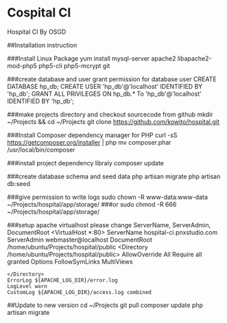 # Cospital CI
Hospital CI By OSGD


##Installation instruction

###Install Linux Package
yum install mysql-server apache2 libapache2-mod-php5 php5-cli php5-mcrypt git

###create database and user grant permission for database user
CREATE DATABASE hp_db;
CREATE USER 'hp_db'@'localhost' IDENTIFIED BY 'hp_db';
GRANT ALL PRIVILEGES ON hp_db.* To 'hp_db'@'localhost' IDENTIFIED BY 'hp_db';

###make projects directory and checkout sourcecode from github
mkdir ~/Projects && cd ~/Projects
git clone https://github.com/kowito/hospital.git

###Install Composer dependency manager for PHP 
curl -sS https://getcomposer.org/installer | php
mv composer.phar /usr/local/bin/composer

###install project dependency libraly
composer update

###create database schema and seed data
php artisan migrate
php artisan db:seed

###give permission to write logs
sudo chown -R www-data:www-data ~/Projects/hospital/app/storage/
###or
sudo chmod -R 666 ~/Projects/hospital/app/storage/

###setup apache virtualhost please change ServerName, ServerAdmin, DocumentRoot
<VirtualHost *:80>
    ServerName hospital-ci.pnxstudio.com
    ServerAdmin webmaster@localhost
    DocumentRoot /home/ubuntu/Projects/hospital/public
    <Directory /home/ubuntu/Projects/hospital/public>
        AllowOverride All
        Require all granted
        Options FollowSymLinks MultiViews
        
    </Directory>
    ErrorLog ${APACHE_LOG_DIR}/error.log
    LogLevel warn
    CustomLog ${APACHE_LOG_DIR}/access.log combined
</VirtualHost>

##Update to new version
cd ~/Projects
git pull
composer update
php artisan migrate